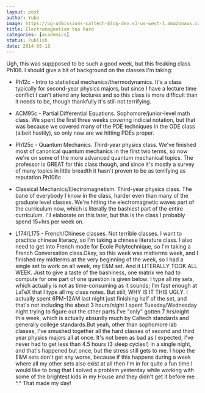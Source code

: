 ```yaml
---
layout: post
author: Yubo
image: https://ug-admissions-caltech-blog-dev.s3-us-west-1.amazonaws.com/old_pictures/caltech_as_it_happens/6a0105349b8251970b01a73dc03e72970d.jpg
title: Electromagnetism too hard 
categories: [academics]
status: Publish
date: 2014-05-18
---
```


Ugh, this was suppposed to be such a good week, but this freaking class Ph106. I should give a bit of background on the classes I'm taking:

- Ph12c - Intro to statistical mechanics/thermodynamics. It's a class typically for second-year physics majors, but since I have a lecture time conflict I can't attend any lectures and so this class is more difficult than it needs to be, though thankfully it's still not terrifying.

- ACM95c - Partial Differential Equations. Sophomore/junior-level math class. We spent the first three weeks covering indicial notation, but that was because we covered many of the PDE techniques in the ODE class (albeit hastily), so only now are we hitting PDEs proper.

- Ph125c - Quantum Mechanics. Third-year physics class. We've finished most of canonical quantum mechanics in the first two terms, so now we're on some of the more advanced quantum mechanical topics. The professor is GREAT for this class though, and since it's mostly a survey of many topics in little breadth it hasn't proven to be as terrifying as reputation.Ph106c 

- Classical Mechanics/Electromagnetism. Third-year physics class. The bane of everybody I know in the class, harder even than many of the graduate level classes. We're hitting the electromagnetic waves part of the curriculum now, which is literally the bashiest part of the entire curriculum. I'll elaborate on this later, but this is the class I probably spend 15+hrs per week on.

- L174/L175 - French/Chinese classes. Not terrible classes. I want to practice chinese literacy, so I'm taking a chinese literature class. I also need to get into French mode for Ecole Polytechnique, so I'm taking a French Conversation class.Okay, so this week was midterms week, and I finished my midterms at the very beginning of the week, so I had a single set to work on all week, my E&amp;M set. And it LITERALLY TOOK ALL WEEK. Just to give a taste of the bashiness, one matrix we had to compute for one part of one question is given below:
I type all my sets, which actually is not as time-consuming as it sounds; I'm fast enough at LaTeX that I type all my class notes. But still, WHY IS IT THIS UGLY. I actually spent 6PM-12AM last night just finishing half of the set, and that's not including the about 3 hours/night I spent Tuesday/Wednesday night trying to figure out the other parts.I've "only" gotten 7 hrs/night this week, which is actually absurdly much by Caltech standards and generally college standards.But yeah, other than sophomore lab classes, I've smushed together all the hard classes of second and third year physics majors all at once. It's not been as bad as I expected, I've never had to get less than 4.5 hours (3 sleep cycles!) in a single night, and that's happened but once, but the stress still gets to me. I hope the E&amp;M sets don't get any worse, because if this happens during a week where all my other sets also exist at all then I'm in for quite a fun time.I would like to brag that I solved a problem yesterday while working with some of the brightest kids in my House and they didn't get it before me ^.^ That made my day!
